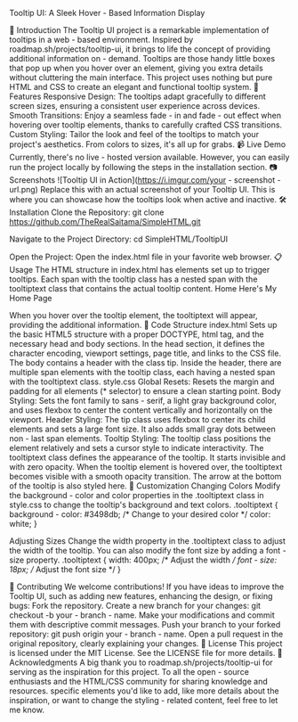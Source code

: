 Tooltip UI: A Sleek Hover - Based Information Display
 
🚀 Introduction
The Tooltip UI project is a remarkable implementation of tooltips in a web - based environment. Inspired by roadmap.sh/projects/tooltip-ui, it brings to life the concept of providing additional information on - demand. Tooltips are those handy little boxes that pop up when you hover over an element, giving you extra details without cluttering the main interface. This project uses nothing but pure HTML and CSS to create an elegant and functional tooltip system.
🌟 Features
Responsive Design: The tooltips adapt gracefully to different screen sizes, ensuring a consistent user experience across devices.
Smooth Transitions: Enjoy a seamless fade - in and fade - out effect when hovering over tooltip elements, thanks to carefully crafted CSS transitions.
Custom Styling: Tailor the look and feel of the tooltips to match your project's aesthetics. From colors to sizes, it's all up for grabs.
📹 Live Demo
Currently, there's no live - hosted version available. However, you can easily run the project locally by following the steps in the installation section.
📷 Screenshots
![Tooltip UI in Action](https://i.imgur.com/your - screenshot - url.png)
Replace this with an actual screenshot of your Tooltip UI. This is where you can showcase how the tooltips look when active and inactive.
🛠️ Installation
Clone the Repository:
git clone https://github.com/TheRealSaitama/SimpleHTML.git

Navigate to the Project Directory:
cd SimpleHTML/TooltipUI

Open the Project:
Open the index.html file in your favorite web browser.
📋 Usage
The HTML structure in index.html has elements set up to trigger tooltips. Each span with the tooltip class has a nested span with the tooltiptext class that contains the actual tooltip content.
<span class="tooltip">Home <span class="tooltiptext">Here's My Home Page</span></span>

When you hover over the tooltip element, the tooltiptext will appear, providing the additional information.
🧱 Code Structure
index.html
Sets up the basic HTML5 structure with a proper DOCTYPE, html tag, and the necessary head and body sections.
In the head section, it defines the character encoding, viewport settings, page title, and links to the CSS file.
The body contains a header with the class tip. Inside the header, there are multiple span elements with the tooltip class, each having a nested span with the tooltiptext class.
style.css
Global Resets: Resets the margin and padding for all elements (* selector) to ensure a clean starting point.
Body Styling: Sets the font family to sans - serif, a light gray background color, and uses flexbox to center the content vertically and horizontally on the viewport.
Header Styling: The tip class uses flexbox to center its child elements and sets a large font size. It also adds small gray dots between non - last span elements.
Tooltip Styling:
The tooltip class positions the element relatively and sets a cursor style to indicate interactivity.
The tooltiptext class defines the appearance of the tooltip. It starts invisible and with zero opacity. When the tooltip element is hovered over, the tooltiptext becomes visible with a smooth opacity transition. The arrow at the bottom of the tooltip is also styled here.
🎨 Customization
Changing Colors
Modify the background - color and color properties in the .tooltiptext class in style.css to change the tooltip's background and text colors.
.tooltiptext {
    background - color: #3498db; /* Change to your desired color */
    color: white;
}

Adjusting Sizes
Change the width property in the .tooltiptext class to adjust the width of the tooltip. You can also modify the font size by adding a font - size property.
.tooltiptext {
    width: 400px; /* Adjust the width */
    font - size: 18px; /* Adjust the font size */
}

🤝 Contributing
We welcome contributions! If you have ideas to improve the Tooltip UI, such as adding new features, enhancing the design, or fixing bugs:
Fork the repository.
Create a new branch for your changes: git checkout -b your - branch - name.
Make your modifications and commit them with descriptive commit messages.
Push your branch to your forked repository: git push origin your - branch - name.
Open a pull request in the original repository, clearly explaining your changes.
📄 License
This project is licensed under the MIT License. See the LICENSE file for more details.
🙏 Acknowledgments
A big thank you to roadmap.sh/projects/tooltip-ui for serving as the inspiration for this project.
To all the open - source enthusiasts and the HTML/CSS community for sharing knowledge and resources.
specific elements you'd like to add, like more details about the inspiration, or want to change the styling - related content, feel free to let me know.
